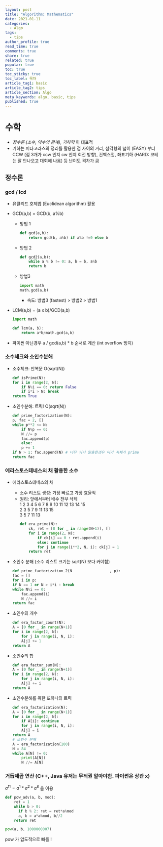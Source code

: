 ```yaml
---
layout: post
title: "Algorithm: Mathematics"
date: 2021-01-11
categories:
  - Algo
tags:
  - tips
author_profile: true
read_time: true
comments: true
share: true
related: true
popular: true
toc: true
toc_sticky: true
toc_label: 목차
article_tag1: basic
article_tag2: tips
article_section: Algo
meta_keywords: algo, basic, tips
published: true
---
```



# 수학
- _정수론 (소수, 약수의 관계)_, _기하학_ 이 대표적
- 기하는 피타고라스의 정리를 활용한 점 사이의 거리, 삼각형의 넓이 (EASY) 부터 CCW (점 3개가 ccw 인지 cw 인지 회전 방향), 컨벡스헐, 좌표기하 (HARD: 코테는 잘 안나오고 대회에 나옴) 등 난이도 격차가 큼

## 정수론
### gcd / lcd
- 유클리드 호제법 (Euclidean algorithm) 활용 
- GCD(a,b) = GCD(b, a%b)
  - 방법 1
    ``` python
    def gcd(a,b):
        return gcd(b, a%b) if a%b !=0 else b
    ```
  - 방법 2
    ``` python
    def gcd2(a,b):
        while a % b != 0: a, b = b, a%b
        return b
    ```
  - 방법3
    ``` python
    import math
    math.gcd(a,b)
    ```

    - 속도: 방법3 (fastest) > 방법2 > 방법1

- LCM(a,b) = (a x b)/GCD(a,b)
    ``` python
    import math
    
    def lcm(a, b):
        return a*b/math.gcd(a,b)
    ```
- 파이썬 아닌경우 a / gcd(a,b) * b 순서로 계산 (int overflow 방지)


### 소수체크와 소인수분해
- 소수체크: 반복문 O(sqrt(N))
    ``` python
    def isPrime(N):
    for i in range(2, N):
        if N%i == 0: return False
        if i*i > N: break
    return True
    ```

- 소인수분해: 트릭! O(sqrt(N))
    ``` python
    def prime_factorization(N):
    p, fac = 2, []
    while p**2 <= N:
        if N%p == 0:
        N //= p
        fac.append(p)
        else:
        p += 1
    if N > 1: fac.append(N) # 너무 커서 탈출한경우 이거 자체가 prime
    return fac
    ```

### 에라스토스테네스의 채 활용한 소수
- 에라스토스테네스의 채
  - 소수 리스트 생성: 가장 빠르고 가장 효율적
  - 원리: 앞에서부터 배수 전부 삭제  
           1 2 3 4 5 6 7 8 9 10 11 12 13 14 15  
             2 3   5   7   9    11    13    15  
               3   5   7        11    13  
    ``` python
    def era_prime(N):
        ck, ret = [0 for _ in range(N+1)], []
        for i in range(2, N):
            if ck[i] == 0 : ret.append(i)
            else: continue
            for j in range(i**2, N, i): ck[j] = 1
        return ret
    ```
- 소인수 분해 (소수 리스트 크기는 sqrt(N) 보다 커야함)
    ``` python
    def prime_factorization_2(N                 , p):
    fac = []
    for i in p:
    if N == 1 or N > i*i : break
    while N%i == 0:
        fac.append(i)
        N //= i
    return fac
    ```

- 소인수의 개수
    ``` python
    def era_factor_count(N):
    A = [0 for _ in range(N+1)]
    for i in range(2, N):
        for j in range(i, N, i):
        A[j] += 1
    return A
    ```
- 소인수의 합
    ``` python
    def era_factor_sum(N):
    A = [0 for _ in range(N+1)]
    for i in range(2, N):
        for j in range(i, N, i):
        A[j] += i
    return A
    ```
- 소인수분해를 위한 또하나의 트릭
    ``` python
    def era_factorization(N):
    A = [0 for _ in range(N+1)]
    for i in range(2, N):
        if A[i]: continue
        for j in range(i, N, i):
        A[j] = i
    return A
    # 소인수 분해
    A = era_factorization(100)
    N = 84
    while A[N] != 0:
        print(A[N])
        N //= A[N]
    ```

### 거듭제곱 연산 (C++, Java 유저는 무적권 알아야함. 파이썬은 상관 x)
$a ^ {11} = a ^ 1 * a ^ 2 * a ^ 8$ 을 이용

``` python
def pow_adv(a, b, mod):
    ret = 1
    while b > 0:
      if b % 2: ret = ret*a%mod
      a, b = a*a%mod, b//2
    return ret

pow(a, b, 1000000007)
```
pow 가 압도적으로 빠름 ! 